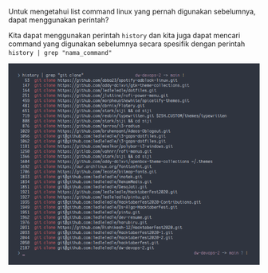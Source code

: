 Untuk mengetahui list command linux yang pernah digunakan sebelumnya, dapat menggunakan perintah?

Kita dapat menggunakan perintah ```history``` dan kita juga dapat mencari command yang digunakan sebelumnya secara spesifik dengan perintah ```history | grep "nama_command"```
<p align="center">
  <img src="/soal-4/soal-4.png">
</p>